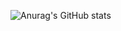 

![Anurag's GitHub stats](https://github-readme-stats.vercel.app/api?username=benza97&show_icons=true&theme=highcontrast)



























